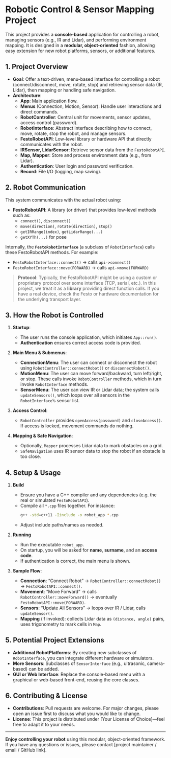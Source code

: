 # Robotic Control & Sensor Mapping Project

This project provides a **console-based** application for controlling a robot, managing sensors (e.g., IR and Lidar), and performing environment mapping. It is designed in a **modular, object-oriented** fashion, allowing easy extension for new robot platforms, sensors, or additional features.

## 1. Project Overview

- **Goal**: Offer a text-driven, menu-based interface for controlling a robot (connect/disconnect, move, rotate, stop) and retrieving sensor data (IR, Lidar), then mapping or handling safe navigation.
- **Architecture**:  
  - **App**: Main application flow.  
  - **Menus** (Connection, Motion, Sensor): Handle user interactions and direct commands.  
  - **RobotController**: Central unit for movements, sensor updates, access control (password).  
  - **RobotInterface**: Abstract interface describing how to connect, move, rotate, stop the robot, and manage sensors.  
  - **FestoRobotAPI**: Low-level library or hardware API that directly communicates with the robot.  
  - **IRSensor, LidarSensor**: Retrieve sensor data from the `FestoRobotAPI`.  
  - **Map, Mapper**: Store and process environment data (e.g., from Lidar).  
  - **Authentication**: User login and password verification.  
  - **Record**: File I/O (logging, map saving).

## 2. Robot Communication

This system communicates with the actual robot using:
- **FestoRobotAPI**: A library (or driver) that provides low-level methods such as:
  - `connect()`, `disconnect()`
  - `move(direction)`, `rotate(direction)`, `stop()`
  - `getIRRange(index)`, `getLidarRange(...)`
  - `getXYTh(...)` for pose

Internally, the **`FestoRobotInterface`** (a subclass of `RobotInterface`) calls these FestoRobotAPI methods. For example:
- `FestoRobotInterface::connect()` → calls `api->connect()`
- `FestoRobotInterface::move(FORWARD)` → calls `api->move(FORWARD)`

> **Protocol**: Typically, the FestoRobotAPI might be using a custom or proprietary protocol over some interface (TCP, serial, etc.). In this project, we treat it as a **library** providing direct function calls. If you have a real device, check the Festo or hardware documentation for the underlying transport layer.

## 3. How the Robot is Controlled

1. **Startup**:  
   - The user runs the console application, which initiates `App::run()`.  
   - **Authentication** ensures correct access code is provided.

2. **Main Menu & Submenus**:  
   - **ConnectionMenu**: The user can connect or disconnect the robot using `RobotController::connectRobot()` or `disconnectRobot()`.  
   - **MotionMenu**: The user can move forward/backward, turn left/right, or stop. These calls invoke `RobotController` methods, which in turn invoke `RobotInterface` methods.  
   - **SensorMenu**: The user can view IR or Lidar data; the system calls `updateSensors()`, which loops over all sensors in the `RobotInterface`’s sensor list.

3. **Access Control**:  
   - `RobotController` provides `openAccess(password)` and `closeAccess()`. If access is locked, movement commands do nothing.

4. **Mapping & Safe Navigation**:  
   - Optionally, `Mapper` processes Lidar data to mark obstacles on a grid.  
   - `SafeNavigation` uses IR sensor data to stop the robot if an obstacle is too close.

## 4. Setup & Usage

1. **Build**  
   - Ensure you have a C++ compiler and any dependencies (e.g. the real or simulated `FestoRobotAPI`).  
   - Compile all `*.cpp` files together. For instance:
     ```bash
     g++ -std=c++11 -Iinclude -o robot_app *.cpp
     ```
   - Adjust include paths/names as needed.

2. **Running**  
   - Run the executable `robot_app`.  
   - On startup, you will be asked for **name**, **surname**, and an **access code**.  
   - If authentication is correct, the main menu is shown.

3. **Sample Flow**:  
   - **Connection**: “Connect Robot” → `RobotController::connectRobot()` → `FestoRobotAPI::connect()`.  
   - **Movement**: “Move Forward” → calls `RobotController::moveForward()` → eventually `FestoRobotAPI::move(FORWARD)`.  
   - **Sensors**: “Update All Sensors” → loops over IR / Lidar, calls `updateSensor()`.  
   - **Mapping** (if invoked): collects Lidar data as `(distance, angle)` pairs, uses trigonometry to mark cells in `Map`.

## 5. Potential Project Extensions

- **Additional RobotPlatforms**: By creating new subclasses of `RobotInterface`, you can integrate different hardware or simulators.  
- **More Sensors**: Subclasses of `SensorInterface` (e.g., ultrasonic, camera-based) can be added.  
- **GUI or Web Interface**: Replace the console-based menu with a graphical or web-based front-end, reusing the core classes.

## 6. Contributing & License

- **Contributions**: Pull requests are welcome. For major changes, please open an issue first to discuss what you would like to change.  
- **License**: This project is distributed under [Your License of Choice]—feel free to adapt it to your needs.

---

**Enjoy controlling your robot** using this modular, object-oriented framework. If you have any questions or issues, please contact [project maintainer / email / GitHub link].
